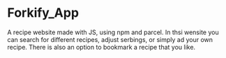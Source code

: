 # Forkify_App
A recipe website made with JS, using npm and parcel. In thsi wensite you can search for different recipes, adjust serbings, or simply ad your own recipe. There is also an option to bookmark a recipe that you like.
